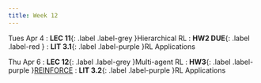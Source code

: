 ```yaml
---
title: Week 12
---
```


Tues Apr 4
: **LEC 11**{: .label .label-grey }Hierarchical RL
    : **HW2 DUE**{: .label .label-red }
: **LIT 3.1**{: .label .label-purple }RL Applications

Thu Apr 6
: **LEC 12**{: .label .label-grey }Multi-agent RL
    : **HW3**{: .label .label-purple }[REINFORCE](https://classroom.github.com/a/gK_5lPDS)
: **LIT 3.2**{: .label .label-purple }RL Applications